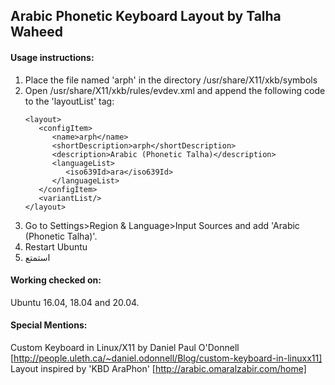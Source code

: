 ## Arabic Phonetic Keyboard Layout by Talha Waheed

#### Usage instructions:

1. Place the file named 'arph' in the directory /usr/share/X11/xkb/symbols
1. Open /usr/share/X11/xkb/rules/evdev.xml and append the following code to the 'layoutList' tag:
   ```
   <layout>
      <configItem>
         <name>arph</name>
         <shortDescription>arph</shortDescription>
         <description>Arabic (Phonetic Talha)</description>
         <languageList>
            <iso639Id>ara</iso639Id>
         </languageList>
      </configItem>
      <variantList/>
   </layout>
1. Go to Settings>Region & Language>Input Sources and add 'Arabic (Phonetic Talha)'. 
1. Restart Ubuntu
1. استمتع

#### Working checked on:
Ubuntu 16.04, 18.04 and 20.04.

#### Special Mentions:
Custom Keyboard in Linux/X11 by Daniel Paul O'Donnell [http://people.uleth.ca/~daniel.odonnell/Blog/custom-keyboard-in-linuxx11]<br>
Layout inspired by 'KBD AraPhon' [http://arabic.omaralzabir.com/home]
